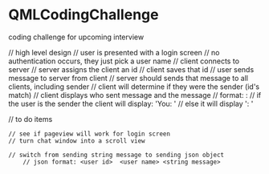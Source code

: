# QMLCodingChallenge
coding challenge for upcoming interview


// high level design
	// user is presented with a login screen
		// no authentication occurs, they just pick a user name
	// client connects to server
	// server assigns the client an id
	// client saves that id
	// user sends message to server from client
	// server should sends that message to all clients, including sender
	// client will determine if they were the sender (id's match)
	// client displays who sent message and the message
		// format: <user name>: <message>
			// if the user is the sender the client will display: 'You: <message>'
			// else it will display '<user name>: <message>'





// to do items


	// see if pageview will work for login screen
	// turn chat window into a scroll view

	// switch from sending string message to sending json object
		// json format: <user id>  <user name> <string message> 